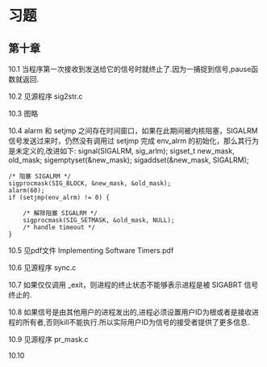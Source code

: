 # 习题

## 第十章

10.1 当程序第一次接收到发送给它的信号时就终止了.因为一捕捉到信号,pause函数就返回.

10.2 见源程序 sig2str.c

10.3 图略

10.4 alarm 和 setjmp 之间存在时间窗口，如果在此期间被内核阻塞，SIGALRM 信号发送过来时，仍然没有调用过 setjmp 完成 env_alrm 的初始化，那么其行为是未定义的,改进如下:
    signal(SIGALRM, sig_arlm);
    sigset_t new_mask, old_mask;
    sigemptyset(&new_mask);
    sigaddset(&new_mask, SIGALRM);

    /* 阻塞 SIGALRM */
    sigprocmask(SIG_BLOCK, &new_mask, &old_mask);
    alarm(60);
    if (setjmp(env_alrm) != 0) {

	    /* 解除阻塞 SIGALRM */
	    sigprocmask(SIG_SETMASK, &old_mask, NULL);
	    /* handle timeout */
    }

10.5 见pdf文件 Implementing Software Timers.pdf

10.6 见源程序 sync.c

10.7 如果仅仅调用 _exit，则进程的终止状态不能够表示进程是被 SIGABRT 信号终止的.

10.8 如果信号是由其他用户的进程发出的,进程必须设置用户ID为根或者是接收进程的所有者,否则kill不能执行.所以实际用户ID为信号的接受者提供了更多信息.

10.9 见源程序 pr_mask.c

10.10 